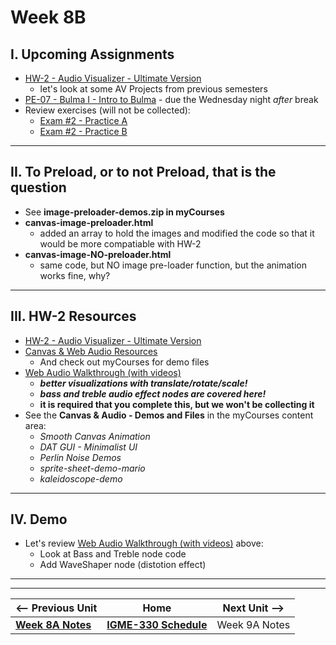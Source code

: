 # Week 8B

## I. Upcoming Assignments
- [HW-2 - Audio Visualizer - Ultimate Version](../hw/hw-2.md)
  - let's look at some AV Projects from previous semesters
- [PE-07 - Bulma I - Intro to Bulma](../pe/pe-07.md) - due the Wednesday night *after* break
- Review exercises (will not be collected):
  - [Exam #2 - Practice A](../notes/exam-2-practice-A.md)
  - [Exam #2 - Practice B](../notes/exam-2-practice-B.md)
 
<hr>
 
 ## II. To Preload, or to not Preload, that is the question
 
 - See **image-preloader-demos.zip in myCourses**
 - **canvas-image-preloader.html**
   - added an array to hold the images and modified the code so that it would be more compatiable with HW-2
 - **canvas-image-NO-preloader.html**
   - same code, but NO image pre-loader function, but the animation works fine, why?

<hr>

## III. HW-2 Resources
- [HW-2 - Audio Visualizer - Ultimate Version](../hw/hw-2.md)
- [Canvas & Web Audio Resources](../notes/canvas-resources.md)
  - And check out myCourses for demo files
- [Web Audio Walkthrough (with videos)](../notes/webaudio-walkthrough.md)
  - ***better visualizations with translate/rotate/scale!***
  - ***bass and treble audio effect nodes are covered here!***
  - **it is required that you complete this, but we won't be collecting it**
 - See the **Canvas & Audio - Demos and Files** in the myCourses content area:
   - *Smooth Canvas Animation*
   - *DAT GUI - Minimalist UI*
   - *Perlin Noise Demos*
   - *sprite-sheet-demo-mario*
   - *kaleidoscope-demo*

<hr>

## IV. Demo
- Let's review [Web Audio Walkthrough (with videos)](../notes/webaudio-walkthrough.md) above:
  - Look at Bass and Treble node code
  - Add WaveShaper node (distotion effect)

<hr><hr>


| <-- Previous Unit | Home | Next Unit -->
| --- | --- | --- 
| [**Week 8A Notes**](08A.md)  |  [**IGME-330 Schedule**](../schedule.md) | Week 9A Notes
